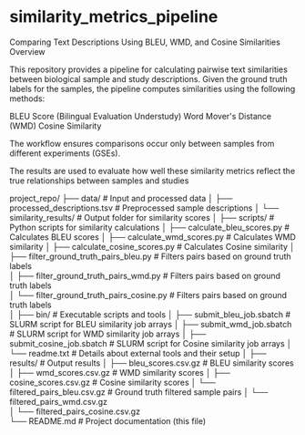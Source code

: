 # similarity_metrics_pipeline
Comparing Text Descriptions Using BLEU, WMD, and Cosine Similarities
Overview

This repository provides a pipeline for calculating pairwise text similarities between biological sample and study descriptions. Given the ground truth labels for the samples, the pipeline computes similarities using the following methods:

BLEU Score (Bilingual Evaluation Understudy)
Word Mover's Distance (WMD)
Cosine Similarity

The workflow ensures comparisons occur only between samples from different experiments (GSEs).

The results are used to evaluate how well these similarity metrics reflect the true relationships between samples and studies 


project_repo/
├── data/                            # Input and processed data
│   ├── processed_descriptions.tsv   # Preprocessed sample descriptions
│   └── similarity_results/          # Output folder for similarity scores
│
├── scripts/                         # Python scripts for similarity calculations
│   ├── calculate_bleu_scores.py      # Calculates BLEU scores
│   ├── calculate_wmd_scores.py       # Calculates WMD similarity
│   ├── calculate_cosine_scores.py    # Calculates Cosine similarity
│   ├── filter_ground_truth_pairs_bleu.py    # Filters pairs based on ground truth labels              
│   ├── filter_ground_truth_pairs_wmd.py     # Filters pairs based on ground truth labels  
│   └── filter_ground_truth_pairs_cosine.py  # Filters pairs based on ground truth labels                        
│
├── bin/                             # Executable scripts and tools
│   ├── submit_bleu_job.sbatch       # SLURM script for BLEU similarity job arrays
│   ├── submit_wmd_job.sbatch        # SLURM script for WMD similarity job arrays
│   ├── submit_cosine_job.sbatch     # SLURM script for Cosine similarity job arrays
│   └── readme.txt                   # Details about external tools and their setup
│
├── results/                         # Output results
│   ├── bleu_scores.csv.gz           # BLEU similarity scores
│   ├── wmd_scores.csv.gz            # WMD similarity scores
│   ├── cosine_scores.csv.gz         # Cosine similarity scores
│   └── filtered_pairs_bleu.csv.gz        # Ground truth filtered sample pairs
│   └── filtered_pairs_wmd.csv.gz  
│   └── filtered_pairs_cosine.csv.gz   
└── README.md                        # Project documentation (this file)




